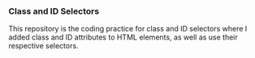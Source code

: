 ### Class and ID Selectors

This repository is the coding practice for class and ID selectors where I added class and ID attributes to HTML elements, as well as use their respective selectors.
